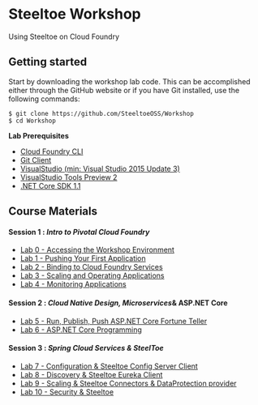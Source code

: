 # Steeltoe Workshop
Using Steeltoe on Cloud Foundry

## Getting started

Start by downloading the workshop lab code.  This can be accomplished either through the GitHub website or if you have Git installed, use the following commands:

```
$ git clone https://github.com/SteeltoeOSS/Workshop
$ cd Workshop
```

**Lab Prerequisites**
- [Cloud Foundry CLI](https://github.com/cloudfoundry/cli)
- [Git Client](https://git-scm.com/downloads)
- [VisualStudio (min: Visual Studio 2015 Update 3)]( https://go.microsoft.com/fwlink/?LinkId=691978)
- [VisualStudio Tools Preview 2](https://www.microsoft.com/net/download/core#/current)
- [.NET Core SDK 1.1](https://www.microsoft.com/net/download/core#/current)

## Course Materials

#### Session 1 : _Intro to Pivotal Cloud Foundry_
  - [Lab 0 - Accessing the Workshop Environment](session_01/lab_00/lab_00.adoc)
  - [Lab 1 - Pushing Your First Application](session_01/lab_01/lab_01.adoc)
  - [Lab 2 - Binding to Cloud Foundry Services](session_01/lab_02/lab_02.adoc)
  - [Lab 3 - Scaling and Operating Applications](session_01/lab_03/lab_03.adoc)
  - [Lab 4 - Monitoring Applications](session_01/lab_04/lab_04.adoc)

#### Session 2 : _Cloud Native Design, Microservices_& ASP.NET Core
  - [Lab 5 - Run, Publish, Push ASP.NET Core Fortune Teller](session_02/lab_05/lab_05.adoc)
  - [Lab 6 - ASP.NET Core Programming](session_02/lab_06/lab_06.adoc)

#### Session 3 : _Spring Cloud Services & SteelToe_
  - [Lab 7 - Configuration & Steeltoe Config Server Client](session_03/lab_07/lab_07.adoc)
  - [Lab 8 - Discovery & Steeltoe Eureka Client](session_03/lab_08/lab_08.adoc)
  - [Lab 9 - Scaling & Steeltoe Connectors & DataProtection provider](session_03/lab_09/lab_09.adoc)
  - [Lab 10 - Security & Steeltoe](session_03/lab_10/lab_10.adoc)